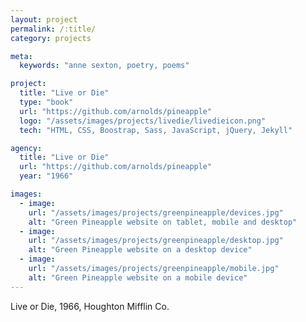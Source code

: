 ```yaml
---
layout: project
permalink: /:title/
category: projects

meta:
  keywords: "anne sexton, poetry, poems"

project:
  title: "Live or Die"
  type: "book"
  url: "https://github.com/arnolds/pineapple"
  logo: "/assets/images/projects/livedie/livedieicon.png"
  tech: "HTML, CSS, Boostrap, Sass, JavaScript, jQuery, Jekyll"

agency:
  title: "Live or Die"
  url: "https://github.com/arnolds/pineapple"
  year: "1966"

images:
  - image:
    url: "/assets/images/projects/greenpineapple/devices.jpg"
    alt: "Green Pineapple website on tablet, mobile and desktop"
  - image:
    url: "/assets/images/projects/greenpineapple/desktop.jpg"
    alt: "Green Pineapple website on a desktop device"
  - image:
    url: "/assets/images/projects/greenpineapple/mobile.jpg"
    alt: "Green Pineapple website on a mobile device"
---
```

<p>Live or Die, 1966, Houghton Mifflin Co.</p>
